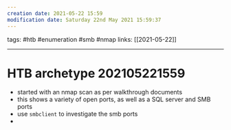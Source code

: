 ```yaml
---
creation date: 2021-05-22 15:59
modification date: Saturday 22nd May 2021 15:59:37
---
```

tags: #htb #enumeration #smb #nmap 
links: [[2021-05-22]]

---

# HTB archetype 202105221559

- started with an nmap scan as per walkthrough documents
- this shows a variety of open ports, as well as a SQL server and SMB ports
- use `smbclient` to investigate the smb ports
- 
